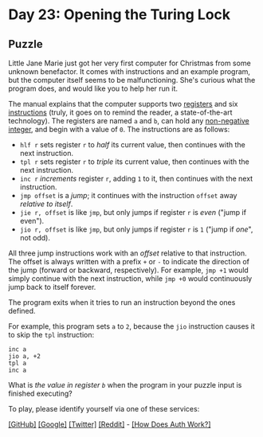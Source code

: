 # Day 23: Opening the Turing Lock

## Puzzle

Little Jane Marie just got her very first computer for Christmas from some unknown benefactor. It comes with instructions and an example program, but the computer itself seems to be malfunctioning. She's curious what the program does, and would like you to help her run it.


The manual explains that the computer supports two [registers](https://en.wikipedia.org/wiki/Processor_register) and six [instructions](https://en.wikipedia.org/wiki/Instruction_set) (truly, it goes on to remind the reader, a state-of-the-art technology). The registers are named `a` and `b`, can hold any [non-negative integer](https://en.wikipedia.org/wiki/Natural_number), and begin with a value of `0`. The instructions are as follows:


* `hlf r` sets register `r` to *half* its current value, then continues with the next instruction.
* `tpl r` sets register `r` to *triple* its current value, then continues with the next instruction.
* `inc r` *increments* register `r`, adding `1` to it, then continues with the next instruction.
* `jmp offset` is a *jump*; it continues with the instruction `offset` away *relative to itself*.
* `jie r, offset` is like `jmp`, but only jumps if register `r` is *even* ("jump if even").
* `jio r, offset` is like `jmp`, but only jumps if register `r` is `1` ("jump if *one*", not odd).


All three jump instructions work with an *offset* relative to that instruction. The offset is always written with a prefix `+` or `-` to indicate the direction of the jump (forward or backward, respectively). For example, `jmp +1` would simply continue with the next instruction, while `jmp +0` would continuously jump back to itself forever.


The program exits when it tries to run an instruction beyond the ones defined.


For example, this program sets `a` to `2`, because the `jio` instruction causes it to skip the `tpl` instruction:



```
inc a
jio a, +2
tpl a
inc a

```

What is *the value in register `b`* when the program in your puzzle input is finished executing?



To play, please identify yourself via one of these services:


[[GitHub]](/auth/github) [[Google]](/auth/google) [[Twitter]](/auth/twitter) [[Reddit]](/auth/reddit) - [[How Does Auth Work?]](/about#faq_auth)
